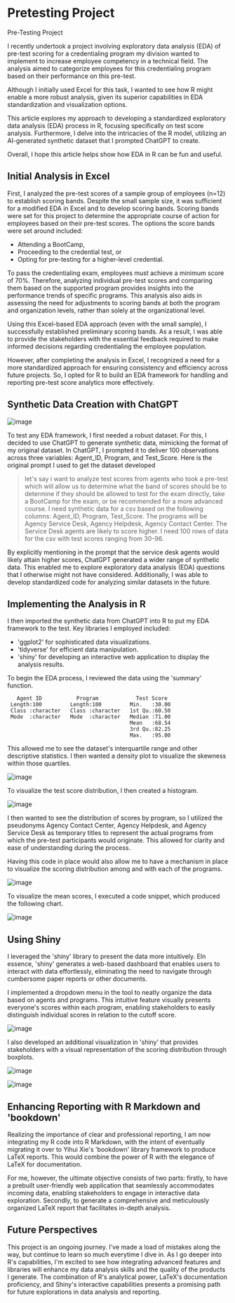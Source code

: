 # Pretesting Project
Pre-Testing Project 

I recently undertook a project involving exploratory data analysis (EDA) of pre-test scoring for a credentialing program my division wanted to implement to increase employee competency in a technical field. The analysis aimed to categorize employees for this credentialing program based on their performance on this pre-test. 

Although I initially used Excel for this task, I wanted to see how R might enable a more robust analysis, given its superior capabilities in EDA standardization and visualization options. 

This article explores my approach to developing a standardized exploratory data analysis (EDA) process in R, focusing specifically on test score analysis. Furthermore, I delve into the intricacies of the R model, utilizing an AI-generated synthetic dataset that I prompted ChatGPT to create. 

Overall, I hope this article helps show how EDA in R can be fun and useful. 

## Initial Analysis in Excel
First, I analyzed the pre-test scores of a sample group of employees (n=12) to establish scoring bands. Despite the small sample size, it was sufficient for a modified EDA in Excel and to develop scoring bands. Scoring bands were set for this project to determine the appropriate course of action for employees based on their pre-test scores. The options the score bands were set around included: 

- Attending a BootCamp, 
- Proceeding to the credential test, or 
- Opting for pre-testing for a higher-level credential.

To pass the credentialing exam, employees must achieve a minimum score of 70%. Therefore, analyzing individual pre-test scores and comparing them based on the supported program provides insights into the performance trends of specific programs. This analysis also aids in assessing the need for adjustments to scoring bands at both the program and organization levels, rather than solely at the organizational level.

Using this Excel-based EDA approach (even with the small sample), I successfully established preliminary scoring bands. As a result, I was able to provide the stakeholders with the essential feedback required to make informed decisions regarding credentialing the employee population.

However, after completing the analysis in Excel, I recognized a need for a more standardized approach for ensuring consistency and efficiency across future projects. So, I opted for R to build an EDA framework for handling and reporting pre-test score analytics more effectively.

## Synthetic Data Creation with ChatGPT

![image](https://github.com/rapp2043/Pretesting-Project/assets/20693928/84d9f4d0-fbc1-423e-a9e9-61b5f1c1f500)

To test any EDA framework, I first needed a robust dataset. For this, I decided to use ChatGPT to generate synthetic data, mimicking the format of my original dataset. In ChatGPT, I prompted it to deliver 100 observations across three variables: Agent_ID, Program, and Test_Score. Here is the original prompt I used to get the dataset developed

> let's say i want to analyze test scores from agents who took a pre-test which will allow us to determine what the band of scores should be to determine if they should be allowed to test for the exam directly, take a BootCamp for the exam, or be recommended for a more advanced course. I need synthetic data for a csv based on the following columns: Agent_ID, Program, Test_Score. The programs will be Agency Service Desk,  Agency Helpdesk, Agency Contact Center. The Service Desk agents are likely to score higher. I need 100 rows of data for the csv with test scores ranging from 30-96.

By explicitly mentioning in the prompt that the service desk agents would likely attain higher scores, ChatGPT generated a wider range of synthetic data. This enabled me to explore exploratory data analysis (EDA) questions that I otherwise might not have considered. Additionally, I was able to develop standardized code for analyzing similar datasets in the future.

## Implementing the Analysis in R

I then imported the synthetic data from ChatGPT into R to put my EDA framework to the test. Key libraries I employed included:
- 'ggplot2' for sophisticated data visualizations.
- 'tidyverse' for efficient data manipulation.
- 'shiny' for developing an interactive web application to display the analysis results.

To begin the EDA process, I reviewed the data using the 'summary' function. 

```> summary(data)
   Agent ID           Program            Test Score   
 Length:100         Length:100         Min.   :30.00  
 Class :character   Class :character   1st Qu.:60.50  
 Mode  :character   Mode  :character   Median :71.00  
                                       Mean   :68.54  
                                       3rd Qu.:82.25  
                                       Max.   :95.00
``` 

This allowed me to see the dataset's interquartile range and other descriptive statistics. I then wanted a density plot to visualize the skewness within those quartiles. 

![image](https://github.com/rapp2043/Pretesting-Project/assets/20693928/9cec6a95-0639-4a34-b03c-4e247fb7d854)

To visualize the test score distribution, I then created a histogram.

![image](https://github.com/rapp2043/Pretesting-Project/assets/20693928/8f8e32e9-679f-4f2d-9390-68aeb64402ce)

I then wanted to see the distribution of scores by program, so I utilized the pseudonyms Agency Contact Center, Agency Helpdesk, and Agency Service Desk as temporary titles to represent the actual programs from which the pre-test participants would originate. This allowed for clarity and ease of understanding during the process.

Having this code in place would also allow me to have a mechanism in place to visualize the scoring distribution among and with each of the programs.

![image](https://github.com/rapp2043/Pretesting-Project/assets/20693928/75bfc961-0a45-44fb-9df6-547323cfb226)

To visualize the mean scores, I executed a code snippet, which produced the following chart.

![image](https://github.com/rapp2043/Pretesting-Project/assets/20693928/707d3c43-775b-4f4c-894e-9735e30e2d62)

## Using Shiny

I leveraged the 'shiny' library to present the data more intuitively. EIn essence, 'shiny' generates a web-based dashboard that enables users to interact with data effortlessly, eliminating the need to navigate through cumbersome paper reports or other documents.

I implemented a dropdown menu in the tool to neatly organize the data based on agents and programs. This intuitive feature visually presents everyone's scores within each program, enabling stakeholders to easily distinguish individual scores in relation to the cutoff score.

![image](https://github.com/rapp2043/Pretesting-Project/assets/20693928/fb3a93f9-7594-4600-b9a3-85b842b6ab55)

I also developed an additional visualization in 'shiny' that provides stakeholders with a visual representation of the scoring distribution through boxplots.

![image](https://github.com/rapp2043/Pretesting-Project/assets/20693928/10a801a6-0f91-44f5-b9b5-166f9e3457e9)

![image](https://github.com/rapp2043/Pretesting-Project/assets/20693928/146e355a-79a6-4aa1-ad49-508b01c0923e)

## Enhancing Reporting with R Markdown and 'bookdown'

Realizing the importance of clear and professional reporting, I am now integrating my R code into R Markdown, with the intent of eventually migrating it over to Yihui Xie's 'bookdown' library framework to produce LaTeX reports. This would combine the power of R with the elegance of LaTeX for documentation.

For me, however, the ultimate objective consists of two parts: firstly, to have a prebuilt user-friendly web application that seamlessly accommodates incoming data, enabling stakeholders to engage in interactive data exploration. Secondly, to generate a comprehensive and meticulously organized LaTeX report that facilitates in-depth analysis.

## Future Perspectives

This project is an ongoing journey. I've made a load of mistakes along the way, but continue to learn so much everytime I dive in. As I go deeper into R's capabilities, I'm excited to see how integrating advanced features and libraries will enhance my data analysis skills and the quality of the products I generate. The combination of R's analytical power, LaTeX's documentation proficiency, and Shiny's interactive capabilities presents a promising path for future explorations in data analysis and reporting.






